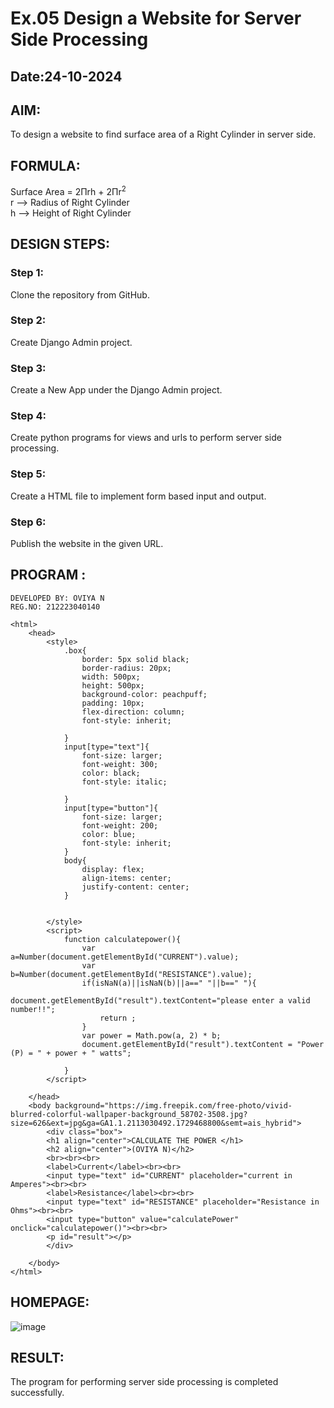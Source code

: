# Ex.05 Design a Website for Server Side Processing
## Date:24-10-2024

## AIM:
To design a website to find surface area of a Right Cylinder in server side.

## FORMULA:
Surface Area = 2Πrh + 2Πr<sup>2</sup>
<br>r --> Radius of Right Cylinder
<br>h --> Height of Right Cylinder

## DESIGN STEPS:

### Step 1:
Clone the repository from GitHub.

### Step 2:
Create Django Admin project.

### Step 3:
Create a New App under the Django Admin project.

### Step 4:
Create python programs for views and urls to perform server side processing.

### Step 5:
Create a HTML file to implement form based input and output.

### Step 6:
Publish the website in the given URL.

## PROGRAM :
```
DEVELOPED BY: OVIYA N
REG.NO: 212223040140
```
```
<html>
    <head>
        <style>
            .box{
                border: 5px solid black;
                border-radius: 20px;
                width: 500px;
                height: 500px;
                background-color: peachpuff;
                padding: 10px;
                flex-direction: column;
                font-style: inherit;
                
            }
            input[type="text"]{
                font-size: larger;
                font-weight: 300;
                color: black;
                font-style: italic;
                
            }
            input[type="button"]{
                font-size: larger;
                font-weight: 200;
                color: blue;
                font-style: inherit;
            }
            body{
                display: flex;
                align-items: center;
                justify-content: center;
            }


        </style>
        <script>
            function calculatepower(){
                var a=Number(document.getElementById("CURRENT").value);
                var b=Number(document.getElementById("RESISTANCE").value);
                if(isNaN(a)||isNaN(b)||a==" "||b==" "){
                    document.getElementById("result").textContent="please enter a valid number!!";
                    return ;
                }
                var power = Math.pow(a, 2) * b;
                document.getElementById("result").textContent = "Power (P) = " + power + " watts";

            }
        </script>

    </head>
    <body background="https://img.freepik.com/free-photo/vivid-blurred-colorful-wallpaper-background_58702-3508.jpg?size=626&ext=jpg&ga=GA1.1.2113030492.1729468800&semt=ais_hybrid">
        <div class="box">
        <h1 align="center">CALCULATE THE POWER </h1>
        <h2 align="center">(OVIYA N)</h2>
        <br><br><br>
        <label>Current</label><br><br>
        <input type="text" id="CURRENT" placeholder="current in Amperes"><br><br>
        <label>Resistance</label><br><br>
        <input type="text" id="RESISTANCE" placeholder="Resistance in Ohms"><br><br>
        <input type="button" value="calculatePower" onclick="calculatepower()"><br><br>
        <p id="result"></p>
        </div>

    </body>
</html>
```



## HOMEPAGE:
![image](https://github.com/user-attachments/assets/fe3ee765-7cb1-4bc9-abc4-29942ad008d8)


## RESULT:
The program for performing server side processing is completed successfully.

